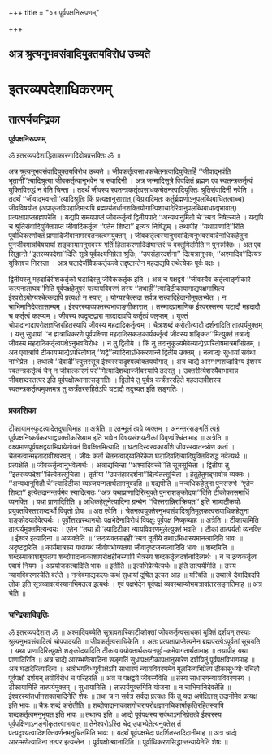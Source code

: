 +++
title = "०१ पूर्वपक्षनिरूपणम्"

+++


## अत्र श्रुत्यनुभवसंवादियुक्तयविरोध उच्यते

# **इतरव्यपदेशाधिकरणम्**

## **तात्पर्यचन्द्रिका**

**पूर्वपक्षनिरूपणम्**

ॐ इतरव्यपदेशाद्धिताकारणादिदोषप्रसक्तिः ॐ ॥

अत्र श्रुत्यनुभवसंवादियुक्तयविरोध उच्यते ॥ जीवकर्तृत्वसाधकचेतनत्वादियुक्तिर्हि ‘‘जीवाद्भवंति भूतानी’’त्यादिश्रुत्या जीवकर्तृत्वानुभवेन च संवादिनी । अत्र जन्मादिसूत्रे विवक्षितं ब्रह्मण एव स्वतन्त्रकर्तृत्वं युक्तिविरुद्धं न वेति चिन्ता । तदर्थं जीवस्य स्वतन्त्रकर्तृत्वसाधकचेतनत्वादियुक्तिः श्रुतिसंवादिनी नवेति । तदर्थं ‘‘जीवाद्भवन्ती’’त्यादिश्रुतिः किं प्रत्यक्षानुसारात् (विग्रहादिमतः कर्तुर्ब्रह्मणोऽनुपलब्धिबाधितत्वाच्च) जीवविषयोत (अप्राकृतविग्रहादिमत्यपि ब्रह्मण्यंतर्धानशक्तियोगात्पिशाचादेरिवानुपलब्धिबाधाद्यभावात्) प्रत्यक्षाप्राप्तब्रह्मपरेति । यद्यपि समयप्राप्तं जीवकर्तृत्वं द्वितीयपादे ‘‘अन्यथानुमितौ चे’’त्यत्र निषेत्स्यते । यद्यपि च श्रुतिसंवादियुक्तिप्राप्तं जीवादिकर्तृत्वं ‘‘एतेन शिष्टा’’ इत्यत्र निषिद्धम् । तथापीह ‘‘यथाप्राणादि’’रिति पूर्वाधिकरणोक्तं प्राणादिजीवानामस्वतन्त्रत्वमयुक्तम् । जीवकर्तृत्वस्यानुभवादित्यनुभवसंवादेनाधिकहेतुना पुनर्जीवमात्रविषयायां शङ्कायामनुभवस्य गतिं हिताकरणादिदोषान्तरं च वक्तुमिदमिति न पुनरुक्तिः । अत एव सिद्धान्ते ‘‘इतरव्यपदेशा’’दिति सूत्रे पूर्वपक्ष्यभिप्रेता श्रुतिः, ‘‘उपसंहारदर्शना’’ दित्यत्रानुभवः, ‘‘अश्मादिव’’दित्यत्र युक्तिश्च निरस्ता । अत्र घटादेर्जीवैककर्तृकत्वे तद्दृष्टान्तेन महदाद्यपि तथेत्येकः पूर्वः पक्षः ।

द्वितीयस्तु महदादिरीशकर्तृको घटादिस्तु जीवैककर्तृक इति । अत्र च पक्षद्वये ‘‘जीवस्यैव कर्तृत्वाङ्गीकारे कल्पनालाघव’’मिति पूर्वपक्षहेतुपरं यन्न्यायविवरणं तस्य ‘‘तथाही’’त्यादिटीकायामाद्यपक्षमाश्रित्य ईश्वरोऽयोग्यश्चेत्कदापि प्रत्यक्षो न स्यात् । योग्यश्चेत्सदा सर्वत्र सत्त्वादिहेदानीमुपलभ्येत । न चाभिमानिदेवतासाम्यम् । ईश्वरस्याव्यक्तस्वभावाङ्गीकारात् । तस्मादप्रामाणिक ईश्वरस्तस्य घटादौ महदादौ च कर्तृत्वं कल्प्यम् । जीवस्य त्वदृष्टद्वारा महदादावपि कर्तृत्वं क्लृप्तम् । युक्तं चोपादानाद्यपरोक्षज्ञप्तिरहितस्यापि जीवस्य महदादिकर्तृत्वम् । चैत्रःशब्दं करोतीत्यादौ दर्शनादिति तात्पर्यमुक्तम् । यत्तु सुधायां ‘‘न ह्यत्राधिकरणे पूर्वपक्षिणा महदादिसकलकार्यकर्तृत्वं जीवस्य शङ्कित’’मित्युक्तं तत्राद्ये जीवस्य महदादिकर्तृत्वपक्षेऽनुभवविरोधः । न तु द्वितीये । किं तु तदानुकूल्यमेवेत्याद्येऽपरितोषमात्रमभिप्रेतम् । अत एवात्रापि टीकायामाद्येऽपरितोषात् ‘‘यद्वे’’त्यादिनाऽधिकरणान्ते द्वितीय उक्तम् । नत्वाद्यः सुधायां सर्वथा नाभिप्रेतः । तथात्वे ‘‘देवादी’’त्युत्तरसूत्र ईश्वरस्यादृश्यत्वोक्तययोगात् । अत्र चाद्ये आरम्भणशब्दादिभ्य ईशस्य स्वतन्त्रकर्तृत्वं चेन् न जीवात्कारणं पर’’मित्यादिशब्दाज्जीवस्यापि तदस्तु । उक्तरीत्येशस्यैवाभावान्न जीवशब्दस्तत्पर इति पूर्वपक्षोत्थानात्सङ्गतिः । द्वितीये तु पूर्वत्र कर्त्रंतररहिते महदादावीशस्य स्वतन्त्रकर्तृत्वमुक्तमत्र तु कर्त्रंतरसहितेऽपि घटादौ तदुच्यत इति सङ्गतिः ।

### **प्रकाशिका**

टीकायामस्फुटत्वादेतदुपाधिमाह ॥ अत्रेति ॥ एतन्मूलं त्वग्रे व्यक्तम् । अनन्तरसङ्गतिं त्वग्रे पूर्वपक्षनिष्कर्षकरणाद्व्यक्तीकरिष्याम इति भावेन विषयसंशयटीकां विवृण्वंश्चिंतामाह ॥ अत्रेति ॥ वक्ष्यमाणपूर्वपक्षद्वयाभिप्रायेणोक्तं विवक्षितमित्यादि ॥ घटादिस्वस्वकार्यांशे जीवस्स्वातन्त्र्येण कर्ता । चेतनत्वान्महदादावीश्वरवत् । जीवः कर्ता चेतनत्वाद्य्वतिरेकेण घटादिवदित्यादियुक्तिविरुद्धं नवेत्यर्थः ॥ प्रत्यक्षेति ॥ जीवकर्तृत्वानुभवेत्यर्थः । अत्राद्यचिन्ता ‘‘अश्मादिवच्चे’’ति सूत्रसूचिता । द्वितीया तु ‘‘इतरव्यपदेशा’’दित्येतत्सूचिता । तृतीया ‘‘उपसंहारदर्शना’’दित्येतत्सूचिता । हेतुहेतुमद्भावोत्र व्यक्तः । ‘‘अन्यथानुमितौ चे’’त्यादिटीकां व्यञ्जयन्गतार्थतामनुवदति ॥ यद्यपीति ॥ नन्वधिकहेतुना पुनरारम्भे ‘‘एतेन शिष्टा’’ इत्येतदानन्तर्यमेव स्यादित्यतः ‘‘अत्र यथाप्राणादिरित्युक्ते पुनराशङ्कोदया’’दिति टीकोक्तसमाधिं व्यनक्ति ॥ यथा प्राणादिरिति ॥ अधिकहेतुनेत्यादिना ग्रन्थेन ‘‘विस्तरान्निराक्रियत’’ इति भाष्यटीकयोः प्रयुक्तविस्तरशब्दार्थो विवृतो ज्ञेयः ॥ अत एवेति ॥ चेतनत्वयुक्तेरनुभवसंवादिश्रुतिमूलकत्वरूपाधिकहेतुना शङ्कोदयादेवेत्यर्थः । पूर्वोत्तरप्रस्थानयोः पक्षभेदेनाविरोधं विवक्षुः पूर्वपक्षं निष्कृष्याह ॥ अत्रेति ॥ टीकायामिति तात्पर्यमुक्तमित्यन्वयः । एतेन ‘‘तथा ही’’त्यादिटीका न्यायविवरणमूलेत्युक्तं भवति । टीकां तात्पर्यतो व्यनक्ति ॥ ईश्वर इत्यादिना ॥ अव्यक्तेति ॥ ‘‘तदव्यक्तमाहही’’त्यत्र तृतीये तथाऽभिधास्यमानत्वादिति भावः ॥ अदृष्टद्वारेति ॥ कार्यमात्रस्य यथायथं जीवोपभोग्यतया जीवादृष्टजन्यत्वादिति भावः ॥ शब्दमिति ॥ शब्दस्याकाशगुणतया शब्दोपादानाकाशापरोक्षहीनस्यापि चैत्रस्य शब्दकर्तृत्वदर्शनादित्यर्थः । न च द्रव्यकर्तृत्व एवायं नियमः । अप्रयोजकत्वादिति भावः ॥ इतीति ॥ इत्यभिप्रेत्येत्यर्थः ॥ इति तात्पर्यमिति ॥ तस्य न्यायविवरणस्येति वर्तते । नन्वेवमाद्यकल्पः कथं सुधायां दूषित इत्यत आह ॥ यत्त्विति ॥ तथात्वे देवादिवदपि लोक इति सूत्रव्यावर्त्यस्यानभिमतत्व इत्यर्थः । एवं पक्षभेदेन पूर्वपक्षं व्यवस्थाप्योभयत्रावांतरसङ्गतिमाह ॥ अत्र चेति ॥

### **चन्द्रिकाविवृतिः**

ॐ इतरव्यपदेशात् ॐ ॥ अश्मादिवच्चेति सूत्रावतारिकाटीकोक्तां जीवकर्तृत्वसाधकां युक्तिं दर्शयन् तस्याः श्रुत्यनुभवसंवादित्वं चोपपादयति ॥ जीवकर्तृत्वसाधिकेति ॥ अतः प्रत्यक्षाप्राप्तेत्यनेन ब्रह्मपरत्वेऽपूर्वतां सूचयति । यथा प्राणादिरित्युक्ते शङ्कोदयादिति टीकावाक्योक्तार्थकथनपूर्व-कमेवागतार्थतामाह ॥ तथापीह यथा प्राणादिरिति ॥ अत्र चाद्ये आरम्भणेत्यादिना सङ्गतिं सुधापक्षटीकापक्षानुसारेण दर्शयितुं पूर्वपक्षविभागमाह ॥ अत्र घटादेरित्यादिना ॥ अत्रोभयविधपूर्वपक्षेऽपि साधारणं न्यायविवरणमेव मूलमित्यभिप्रेत्य टीकासुधयोः रचितौ पूर्वपक्षौ दर्शयन् तयोर्विरोधं च परिहरति ॥ अत्र च पक्षद्वये जीवस्यैवेति ॥ तस्य साधारणन्यायविवरणस्य । टीकायामिति तात्पर्यमुक्तम् । सुधायामिति । तात्पर्यमुक्तमिति योजना ॥ न चाभिमानिदेवतेति ॥ ईश्वरस्यांतर्धानशक्तयादिनेति शेषः ॥ तथा च न सर्वत्र सर्वदा प्रत्यक्षः किं तु यदा अपेक्षितस् तदानीमेव प्रत्यक्ष इति भावः ॥ चैत्रः शब्दं करोतीति ॥ शब्दोपादानाकाशगोचरापरोक्षज्ञानचिकार्षाकृतिरहितस्यापि शब्दकर्तृत्वमनुभूयत इति भावः ॥ तथात्व इति ॥ आद्ये पूर्वपक्षस्य सर्वथाऽनभिप्रेतत्वे ईश्वरस्य पूर्वपक्षिणाऽनङ्गीकृतत्त्वाभावात् ॥ तेनेश्वरोऽस्ति चेद् उपाभ्येतेत्यनुक्तेस् तं प्रत्यदृश्यत्वादिशक्तिवर्णनमनुचितमिति भावः ॥ यदर्थं पूर्वपक्षभेदः प्रदर्शितस्तदिदानीमाह ॥ अत्र चाद्ये आरम्भणेत्यादिना तत्पर इत्यन्तेन । पूर्वपक्षोत्थानादिति ॥ पूर्वाधिकरणसिद्धान्तन्यायेनेति शेषः ॥

